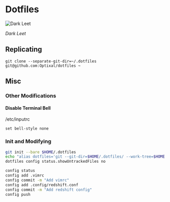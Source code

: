 # Dotfiles

![Dark Leet](https://user-images.githubusercontent.com/19287477/34510107-f28161a6-f08b-11e7-8c39-9f6fe511c38e.png)

*Dark Leet*

## Replicating

`git clone --separate-git-dir=~/.dotfiles git@github.com:Optixal/dotfiles ~`

## Misc

### Other Modifications

#### Disable Terminal Bell

/etc/inputrc

```
set bell-style none
```

### Init and Modifying

```sh
git init --bare $HOME/.dotfiles
echo "alias dotfiles='git --git-dir=$HOME/.dotfiles/ --work-tree=$HOME'" >> ~/.bash_aliases && source ~/.bash_aliases
dotfiles config status.showUntrackedFiles no
```

```sh
config status
config add .vimrc
config commit -m "Add vimrc"
config add .config/redshift.conf
config commit -m "Add redshift config"
config push
```
